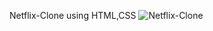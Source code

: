 Netflix-Clone using HTML,CSS ![Netflix-Clone](https://github.com/user-attachments/assets/75089b99-4cab-4a51-b985-fb94c59c5848)
